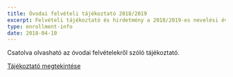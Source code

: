 ```yaml
---
title: Óvodai felvételi tájékoztató 2018/2019
excerpt: Felvételi tájékoztató és hirdetmény a 2018/2019-es nevelési évre
type: enrollment-info
date: 2018-04-10
---
```


Csatolva olvasható az óvodai felvételekről szóló tájékoztató.

[Tájékoztató megtekintése](https://drive.google.com/file/d/1io9OCa0s20iA6BFyn4YOElQNZiInJ-Gq/view?usp=sharing)
